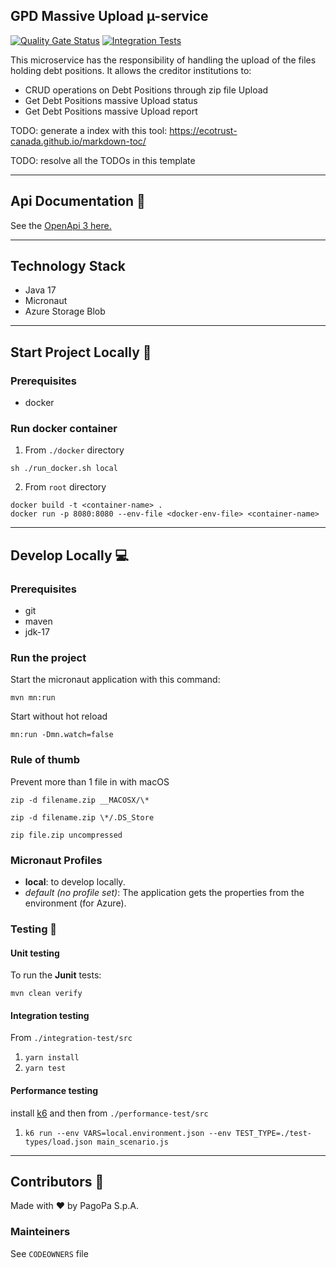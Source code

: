 ## GPD Massive Upload µ-service

[![Quality Gate Status](https://sonarcloud.io/api/project_badges/measure?project=TODO-set-your-id&metric=alert_status)](https://sonarcloud.io/dashboard?id=TODO-set-your-id)
[![Integration Tests](https://github.com/pagopa/pagopa-gpd-upload/actions/workflows/integration_test.yml/badge.svg)](https://github.com/pagopa/pagopa-gpd-upload/actions/workflows/integration_test.yml)


This microservice has the responsibility of handling the upload of the files holding debt positions.
It allows the creditor institutions to:
- CRUD operations on Debt Positions through zip file Upload
- Get Debt Positions massive Upload status
- Get Debt Positions massive Upload report

TODO: generate a index with this tool: https://ecotrust-canada.github.io/markdown-toc/

TODO: resolve all the TODOs in this template

---

## Api Documentation 📖

See the [OpenApi 3 here.](https://editor.swagger.io/?url=https://raw.githubusercontent.com/pagopa/pagopa-gpd-upload/main/openapi/openapi.json)

---

## Technology Stack

- Java 17
- Micronaut
- Azure Storage Blob

---

## Start Project Locally 🚀

### Prerequisites

- docker

### Run docker container

1. From `./docker` directory
```
sh ./run_docker.sh local
```
2. From `root` directory
```
docker build -t <container-name> .
docker run -p 8080:8080 --env-file <docker-env-file> <container-name>
```
---

## Develop Locally 💻

### Prerequisites

- git
- maven
- jdk-17

### Run the project

Start the micronaut application with this command:

`mvn mn:run`

Start without hot reload

`mn:run -Dmn.watch=false`

### Rule of thumb

Prevent more than 1 file in with macOS

`zip -d filename.zip __MACOSX/\*`

`zip -d filename.zip \*/.DS_Store`

`zip file.zip uncompressed`

### Micronaut Profiles

- **local**: to develop locally.
- _default (no profile set)_: The application gets the properties from the environment (for Azure).

### Testing 🧪

#### Unit testing

To run the **Junit** tests:

`mvn clean verify`

#### Integration testing

From `./integration-test/src`

1. `yarn install`
2. `yarn test`

#### Performance testing

install [k6](https://k6.io/) and then from `./performance-test/src`

1. `k6 run --env VARS=local.environment.json --env TEST_TYPE=./test-types/load.json main_scenario.js`

---

## Contributors 👥

Made with ❤️ by PagoPa S.p.A.

### Mainteiners

See `CODEOWNERS` file
